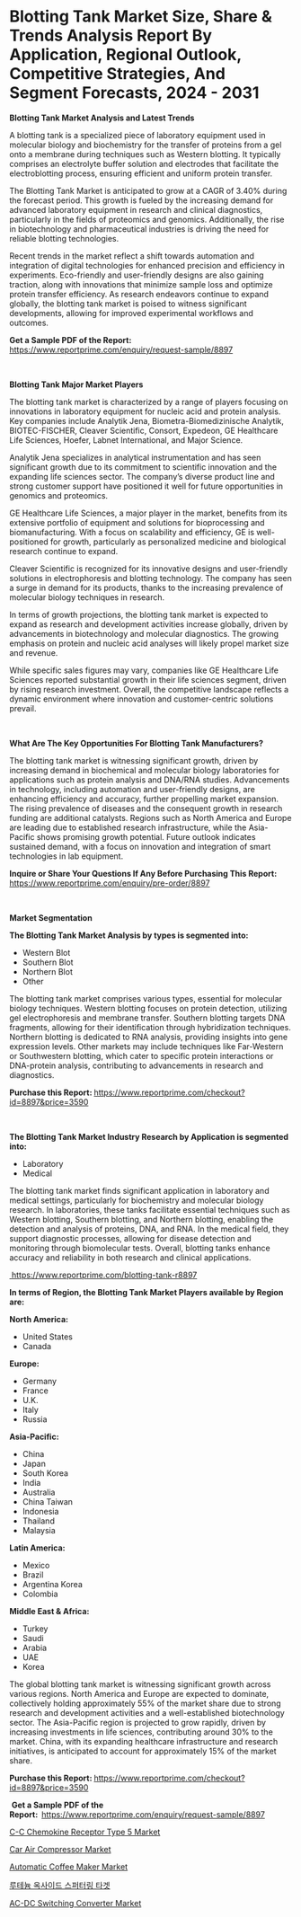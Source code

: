 <p><h1>Blotting Tank Market Size, Share & Trends Analysis Report By Application, Regional Outlook, Competitive Strategies, And Segment Forecasts, 2024 - 2031</h1></p><p><strong>Blotting Tank Market Analysis and Latest Trends</strong></p>
<p><p>A blotting tank is a specialized piece of laboratory equipment used in molecular biology and biochemistry for the transfer of proteins from a gel onto a membrane during techniques such as Western blotting. It typically comprises an electrolyte buffer solution and electrodes that facilitate the electroblotting process, ensuring efficient and uniform protein transfer.</p><p>The Blotting Tank Market is anticipated to grow at a CAGR of 3.40% during the forecast period. This growth is fueled by the increasing demand for advanced laboratory equipment in research and clinical diagnostics, particularly in the fields of proteomics and genomics. Additionally, the rise in biotechnology and pharmaceutical industries is driving the need for reliable blotting technologies.</p><p>Recent trends in the market reflect a shift towards automation and integration of digital technologies for enhanced precision and efficiency in experiments. Eco-friendly and user-friendly designs are also gaining traction, along with innovations that minimize sample loss and optimize protein transfer efficiency. As research endeavors continue to expand globally, the blotting tank market is poised to witness significant developments, allowing for improved experimental workflows and outcomes.</p></p>
<p><strong>Get a Sample PDF of the Report:&nbsp;</strong> <a href="https://www.reportprime.com/enquiry/request-sample/8897">https://www.reportprime.com/enquiry/request-sample/8897</a></p>
<p>&nbsp;</p>
<p><strong>Blotting Tank Major Market Players</strong></p>
<p><p>The blotting tank market is characterized by a range of players focusing on innovations in laboratory equipment for nucleic acid and protein analysis. Key companies include Analytik Jena, Biometra-Biomedizinische Analytik, BIOTEC-FISCHER, Cleaver Scientific, Consort, Expedeon, GE Healthcare Life Sciences, Hoefer, Labnet International, and Major Science.</p><p>Analytik Jena specializes in analytical instrumentation and has seen significant growth due to its commitment to scientific innovation and the expanding life sciences sector. The company’s diverse product line and strong customer support have positioned it well for future opportunities in genomics and proteomics.</p><p>GE Healthcare Life Sciences, a major player in the market, benefits from its extensive portfolio of equipment and solutions for bioprocessing and biomanufacturing. With a focus on scalability and efficiency, GE is well-positioned for growth, particularly as personalized medicine and biological research continue to expand.  </p><p>Cleaver Scientific is recognized for its innovative designs and user-friendly solutions in electrophoresis and blotting technology. The company has seen a surge in demand for its products, thanks to the increasing prevalence of molecular biology techniques in research.</p><p>In terms of growth projections, the blotting tank market is expected to expand as research and development activities increase globally, driven by advancements in biotechnology and molecular diagnostics. The growing emphasis on protein and nucleic acid analyses will likely propel market size and revenue.</p><p>While specific sales figures may vary, companies like GE Healthcare Life Sciences reported substantial growth in their life sciences segment, driven by rising research investment. Overall, the competitive landscape reflects a dynamic environment where innovation and customer-centric solutions prevail.</p></p>
<p>&nbsp;</p>
<p><strong>What Are The Key Opportunities For Blotting Tank Manufacturers?</strong></p>
<p><p>The blotting tank market is witnessing significant growth, driven by increasing demand in biochemical and molecular biology laboratories for applications such as protein analysis and DNA/RNA studies. Advancements in technology, including automation and user-friendly designs, are enhancing efficiency and accuracy, further propelling market expansion. The rising prevalence of diseases and the consequent growth in research funding are additional catalysts. Regions such as North America and Europe are leading due to established research infrastructure, while the Asia-Pacific shows promising growth potential. Future outlook indicates sustained demand, with a focus on innovation and integration of smart technologies in lab equipment.</p></p>
<p><strong>Inquire or Share Your Questions If Any Before Purchasing This Report:</strong> <a href="https://www.reportprime.com/enquiry/pre-order/8897">https://www.reportprime.com/enquiry/pre-order/8897</a></p>
<p>&nbsp;</p>
<p><strong>Market Segmentation</strong></p>
<p><strong>The Blotting Tank Market Analysis by types is segmented into:</strong></p>
<p><ul><li>Western Blot</li><li>Southern Blot</li><li>Northern Blot</li><li>Other</li></ul></p>
<p><p>The blotting tank market comprises various types, essential for molecular biology techniques. Western blotting focuses on protein detection, utilizing gel electrophoresis and membrane transfer. Southern blotting targets DNA fragments, allowing for their identification through hybridization techniques. Northern blotting is dedicated to RNA analysis, providing insights into gene expression levels. Other markets may include techniques like Far-Western or Southwestern blotting, which cater to specific protein interactions or DNA-protein analysis, contributing to advancements in research and diagnostics.</p></p>
<p><strong>Purchase this Report:&nbsp;</strong><a href="https://www.reportprime.com/checkout?id=8897&price=3590">https://www.reportprime.com/checkout?id=8897&price=3590</a></p>
<p>&nbsp;</p>
<p><strong>The Blotting Tank Market Industry Research by Application is segmented into:</strong></p>
<p><ul><li>Laboratory</li><li>Medical</li></ul></p>
<p><p>The blotting tank market finds significant application in laboratory and medical settings, particularly for biochemistry and molecular biology research. In laboratories, these tanks facilitate essential techniques such as Western blotting, Southern blotting, and Northern blotting, enabling the detection and analysis of proteins, DNA, and RNA. In the medical field, they support diagnostic processes, allowing for disease detection and monitoring through biomolecular tests. Overall, blotting tanks enhance accuracy and reliability in both research and clinical applications.</p></p>
<p><a href="https://www.reportprime.com/blotting-tank-r8897">&nbsp;https://www.reportprime.com/blotting-tank-r8897</a></p>
<p><strong>In terms of Region, the Blotting Tank Market Players available by Region are:</strong></p>
<p>
    <p> <strong> North America: </strong>
        <ul>
            <li>United States</li>
            <li>Canada</li>
        </ul>
        </p> 
    <p> <strong> Europe: </strong>
        <ul>
            <li>Germany</li>
            <li>France</li>
            <li>U.K.</li>
            <li>Italy</li>
            <li>Russia</li>
        </ul>
        </p> 
    <p> <strong> Asia-Pacific: </strong>
        <ul>
            <li>China</li>
            <li>Japan</li>
            <li>South Korea</li>
            <li>India</li>
            <li>Australia</li>
            <li>China Taiwan</li>
            <li>Indonesia</li>
            <li>Thailand</li>
            <li>Malaysia</li>
        </ul>
        </p> 
    <p> <strong> Latin America: </strong>
        <ul>
            <li>Mexico</li>
            <li>Brazil</li>
            <li>Argentina Korea</li>
            <li>Colombia</li>
        </ul>
        </p> 
    <p> <strong> Middle East & Africa: </strong>
        <ul>
            <li>Turkey</li>
            <li>Saudi</li>
            <li>Arabia</li>
            <li>UAE</li>
            <li>Korea</li>
        </ul>
    </p>
    </p>
<p><p>The global blotting tank market is witnessing significant growth across various regions. North America and Europe are expected to dominate, collectively holding approximately 55% of the market share due to strong research and development activities and a well-established biotechnology sector. The Asia-Pacific region is projected to grow rapidly, driven by increasing investments in life sciences, contributing around 30% to the market. China, with its expanding healthcare infrastructure and research initiatives, is anticipated to account for approximately 15% of the market share.</p></p>
<p><strong>Purchase this Report: </strong><a href="https://www.reportprime.com/checkout?id=8897&price=3590">https://www.reportprime.com/checkout?id=8897&price=3590</a></p>
<p>&nbsp;<strong>Get a Sample PDF of the Report:&nbsp;&nbsp;</strong><a href="https://www.reportprime.com/enquiry/request-sample/8897">https://www.reportprime.com/enquiry/request-sample/8897</a></p>
<p><strong></strong></p>
<p><p><a href="https://issuu.com/reportprime-2/docs/c-c-chemokine-receptor-type-5-marke_746c75c64eb718">C-C Chemokine Receptor Type 5 Market</a></p><p><a href="https://www.linkedin.com/pulse/why-should-you-invest-car-air-compressor-market-trends-leading-qwqre?trackingId=Yg8O9Jq8TwC1TU1lguMtIw%3D%3D">Car Air Compressor Market</a></p><p><a href="https://www.linkedin.com/pulse/automatic-coffee-maker-market-global-regional-analysis-focus-w8hic?trackingId=OwIQLSHwQRSWN0%2BPKs%2BMUw%3D%3D">Automatic Coffee Maker Market</a></p><p><a href="https://medium.com/@puputzim_20688/ruthenium-oxide-sputtering-target-market-%EC%9D%98-%EA%B8%80%EB%A1%9C%EB%B2%8C-%EC%8B%9C%EC%9E%A5-%EA%B0%9C%EC%9A%94%EB%8A%94-%EC%A0%84-%EC%84%B8%EA%B3%84-%EB%B0%8F-%EC%A3%BC%EC%9A%94-%EC%8B%9C%EC%9E%A5%EC%9D%98-%EC%82%B0%EC%97%85%EC%97%90-%EC%98%81%ED%96%A5%EC%9D%84-%EB%AF%B8%EC%B9%98%EB%8A%94-%EC%A3%BC%EC%9A%94-%ED%8A%B8%EB%A0%8C%EB%93%9C%EC%97%90-%EB%8C%80%ED%95%9C-%EB%8F%85%ED%8A%B9%ED%95%9C-cdc1791ce303">루테늄 옥사이드 스퍼터링 타겟</a></p><p><a href="https://issuu.com/reportprime-2/docs/ac-dc-switching-converter-market-si_b31c303a1eaf9b">AC-DC Switching Converter Market</a></p></p>